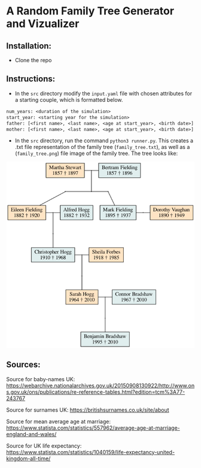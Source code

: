# A Random Family Tree Generator and Vizualizer

## Installation:

* Clone the repo

## Instructions:
* In the `src` directory modify the `input.yaml` file with chosen attributes for a starting couple, which is formatted below. 
```
num_years: <duration of the simulation>
start_year: <starting year for the simulation>
father: [<first name>, <last name>, <age at start_year>, <birth date>]
mother: [<first name>, <last name>, <age at start_year>, <birth date>]
```
* In the `src` directory, run the command `python3 runner.py`. This creates a .txt file representation of the family tree (`family_tree.txt`), as well as a (`family_tree.png`) file image of the family tree. The tree looks like:

![Test Image 6](/src/test.png)








## Sources:

Source for baby-names UK:
https://webarchive.nationalarchives.gov.uk/20150908130922/http://www.ons.gov.uk/ons/publications/re-reference-tables.html?edition=tcm%3A77-243767

Source for surnames UK:
https://britishsurnames.co.uk/site/about

Source for mean average age at marriage:
https://www.statista.com/statistics/557962/average-age-at-marriage-england-and-wales/

Source for UK life expectancy:
https://www.statista.com/statistics/1040159/life-expectancy-united-kingdom-all-time/

